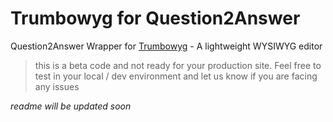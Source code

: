# Trumbowyg for Question2Answer

Question2Answer Wrapper for [Trumbowyg](https://github.com/Alex-D/Trumbowyg) - A lightweight WYSIWYG editor

> this is a beta code and not ready for your production site. Feel free to test in your local / dev environment and let us know if you are facing any issues

*readme will be updated soon*
